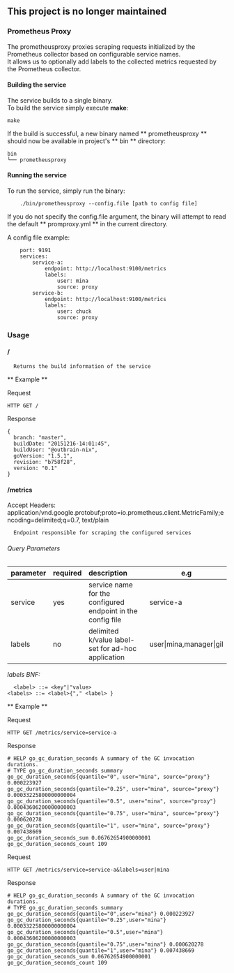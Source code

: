 ## This project is no longer maintained 

### Prometheus Proxy

The prometheusproxy proxies scraping requests initialized by the Prometheus collector based on configurable service names.  
It allows us to optionally add labels to the collected metrics requested by the Prometheus collector.  

#### Building the service  
The service builds to a single binary.  
To build the service simply execute **make**:  

    make

If the build is successful, a new binary named ** prometheusproxy **  should now be available in project's ** bin ** directory:

    bin
    └── prometheusproxy



#### Running the service
To run the service, simply run the binary:

        ./bin/prometheusproxy --config.file [path to config file]

If you do not specify the config.file argument, the binary will attempt to read the default ** promproxy.yml ** in the current directory.


A config file example:

        port: 9191
        services:
            service-a:
                endpoint: http://localhost:9100/metrics
                labels:
       	            user: mina
                    source: proxy
            service-b:
                endpoint: http://localhost:9100/metrics
                labels:
                    user: chuck
                    source: proxy


### Usage
#### /


      Returns the build information of the service  


** Example  **

Request

    HTTP GET /     

Response

    {
      branch: "master",
      buildDate: "20151216-14:01:45",
      buildUser: "@outbrain-nix",
      goVersion: "1.5.1",
      revision: "b758f28",
      version: "0.1"
    }

#### /metrics
Accept Headers: application/vnd.google.protobuf;proto=io.prometheus.client.MetricFamily;encoding=delimited;q=0.7, text/plain  

      Endpoint responsible for scraping the configured services



###### Query Parameters  


| parameter | required |    description      |  e.g |
|-----------|----------|:--------------------|-----|
| service | yes |service name for the configured endpoint in the config file | service-a |
| labels |  no  |delimited k/value label-set for ad-hoc application   |   user&#124;mina,manager&#124;gil |

*labels BNF:*

      <label> ::= <key"|"value>
    <labels> ::= <label>{"," <label> }


** Example **   

Request  

    HTTP GET /metrics/service=service-a


Response

    # HELP go_gc_duration_seconds A summary of the GC invocation durations.
    # TYPE go_gc_duration_seconds summary
    go_gc_duration_seconds{quantile="0", user="mina", source="proxy"} 0.000223927
    go_gc_duration_seconds{quantile="0.25", user="mina", source="proxy"} 0.00033225800000000004
    go_gc_duration_seconds{quantile="0.5", user="mina", source="proxy"} 0.00043606200000000003
    go_gc_duration_seconds{quantile="0.75", user="mina", source="proxy"} 0.000620278
    go_gc_duration_seconds{quantile="1", user="mina", source="proxy"} 0.007438669
    go_gc_duration_seconds_sum 0.06762654900000001
    go_gc_duration_seconds_count 109


Request  

    HTTP GET /metrics/service=service-a&labels=user|mina


Response

    # HELP go_gc_duration_seconds A summary of the GC invocation durations.
    # TYPE go_gc_duration_seconds summary
    go_gc_duration_seconds{quantile="0",user="mina"} 0.000223927
    go_gc_duration_seconds{quantile="0.25",user="mina"} 0.00033225800000000004
    go_gc_duration_seconds{quantile="0.5",user="mina"} 0.00043606200000000003
    go_gc_duration_seconds{quantile="0.75",user="mina"} 0.000620278
    go_gc_duration_seconds{quantile="1",user="mina"} 0.007438669
    go_gc_duration_seconds_sum 0.06762654900000001
    go_gc_duration_seconds_count 109
